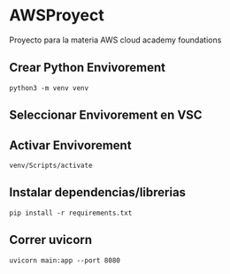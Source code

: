 # AWSProyect
Proyecto para la materia AWS cloud academy foundations

## Crear Python Envivorement
    python3 -m venv venv
## Seleccionar Envivorement en VSC
## Activar  Envivorement
    venv/Scripts/activate
## Instalar dependencias/librerias
    pip install -r requirements.txt 
## Correr uvicorn
    uvicorn main:app --port 8080

